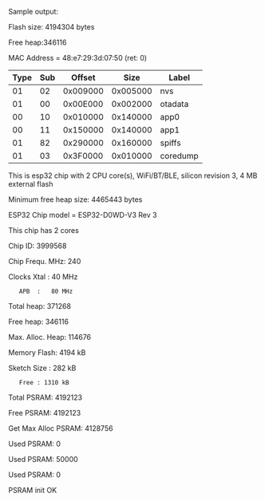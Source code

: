 Sample output:

Flash size: 4194304 bytes

Free heap:346116

MAC Address = 48:e7:29:3d:07:50 (ret: 0)

| Type | Sub |  Offset  |   Size   |       Label      |
| ---- | --- | -------- | -------- | ---------------- |
|  01  | 02  | 0x009000 | 0x005000 | nvs              |
|  01  | 00  | 0x00E000 | 0x002000 | otadata          |
|  00  | 10  | 0x010000 | 0x140000 | app0             |
|  00  | 11  | 0x150000 | 0x140000 | app1             |
|  01  | 82  | 0x290000 | 0x160000 | spiffs           |
|  01  | 03  | 0x3F0000 | 0x010000 | coredump         |


This is esp32 chip with 2 CPU core(s), WiFi/BT/BLE, silicon revision 3, 4 MB external flash

Minimum free heap size: 4465443 bytes

ESP32 Chip model = ESP32-D0WD-V3 Rev 3

This chip has 2 cores

Chip ID: 3999568


Chip Frequ. MHz: 240

Clocks Xtal :   40 MHz

       APB  :   80 MHz


Total heap: 371268

Free heap: 346116

Max. Alloc. Heap: 114676

Memory Flash: 4194 kB


Sketch Size :  282 kB

       Free : 1310 kB


Total PSRAM: 4192123

Free PSRAM: 4192123

Get Max Alloc PSRAM: 4128756


Used PSRAM: 0 

Used PSRAM: 50000 

Used PSRAM: 0 

PSRAM init OK
